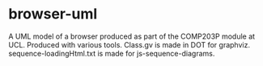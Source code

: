 # browser-uml
A UML model of a browser produced as part of the COMP203P module at UCL. Produced with various tools.
Class.gv is made in DOT for graphviz.
sequence-loadingHtml.txt is made for js-sequence-diagrams.
